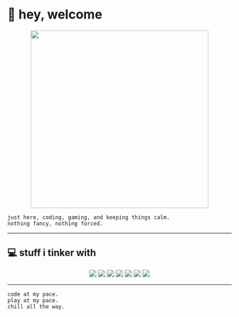 # 🌿 hey, welcome  

<p align="center">
  <img src="https://media1.tenor.com/m/SxJQcg2-UGkAAAAC/working-from.gif" width="400"/>
</p>

```text
just here, coding, gaming, and keeping things calm.
nothing fancy, nothing forced.
```

---

## 💻 stuff i tinker with
<p align="center">
  <img src="https://img.shields.io/badge/JavaScript-F7DF1E?style=for-the-badge&logo=javascript&logoColor=black" />
  <img src="https://img.shields.io/badge/Python-3776AB?style=for-the-badge&logo=python&logoColor=white" />
  <img src="https://img.shields.io/badge/HTML-E34F26?style=for-the-badge&logo=html5&logoColor=white" />
  <img src="https://img.shields.io/badge/CSS-1572B6?style=for-the-badge&logo=css3&logoColor=white" />
  <img src="https://img.shields.io/badge/Express-000000?style=for-the-badge&logo=express&logoColor=white" />
  <img src="https://img.shields.io/badge/Next.js-000000?style=for-the-badge&logo=next.js&logoColor=white" />
  <img src="https://img.shields.io/badge/Discord.js-7289DA?style=for-the-badge&logo=discord&logoColor=white" />
</p>

---

```text
code at my pace.
play at my pace.
chill all the way.
```